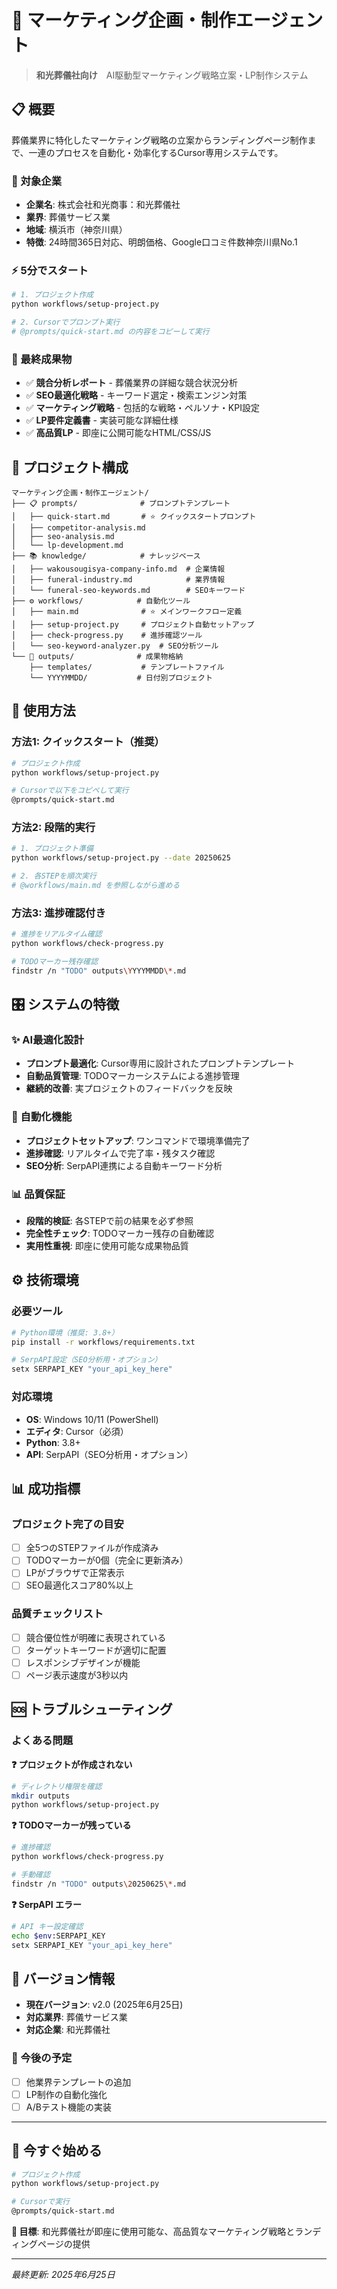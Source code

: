# 🚀 マーケティング企画・制作エージェント

> **和光葬儀社向け**　AI駆動型マーケティング戦略立案・LP制作システム

## 📋 概要

葬儀業界に特化したマーケティング戦略の立案からランディングページ制作まで、一連のプロセスを自動化・効率化するCursor専用システムです。

### 🎯 対象企業
- **企業名**: 株式会社和光商事：和光葬儀社
- **業界**: 葬儀サービス業  
- **地域**: 横浜市（神奈川県）
- **特徴**: 24時間365日対応、明朗価格、Google口コミ件数神奈川県No.1

### ⚡ 5分でスタート

```bash
# 1. プロジェクト作成
python workflows/setup-project.py

# 2. Cursorでプロンプト実行
# @prompts/quick-start.md の内容をコピーして実行
```

### 🎯 最終成果物

- ✅ **競合分析レポート** - 葬儀業界の詳細な競合状況分析
- ✅ **SEO最適化戦略** - キーワード選定・検索エンジン対策
- ✅ **マーケティング戦略** - 包括的な戦略・ペルソナ・KPI設定  
- ✅ **LP要件定義書** - 実装可能な詳細仕様
- ✅ **高品質LP** - 即座に公開可能なHTML/CSS/JS

## 📁 プロジェクト構成

```
マーケティング企画・制作エージェント/
├── 📋 prompts/              # プロンプトテンプレート
│   ├── quick-start.md       # ⭐ クイックスタートプロンプト
│   ├── competitor-analysis.md
│   ├── seo-analysis.md
│   └── lp-development.md
├── 📚 knowledge/            # ナレッジベース
│   ├── wakousougisya-company-info.md  # 企業情報
│   ├── funeral-industry.md            # 業界情報
│   └── funeral-seo-keywords.md        # SEOキーワード
├── ⚙️ workflows/            # 自動化ツール
│   ├── main.md              # ⭐ メインワークフロー定義
│   ├── setup-project.py     # プロジェクト自動セットアップ
│   ├── check-progress.py    # 進捗確認ツール  
│   └── seo-keyword-analyzer.py  # SEO分析ツール
└── 📂 outputs/              # 成果物格納
    ├── templates/           # テンプレートファイル
    └── YYYYMMDD/           # 日付別プロジェクト
```

## 🚀 使用方法

### 方法1: クイックスタート（推奨）
```bash
# プロジェクト作成
python workflows/setup-project.py

# Cursorで以下をコピペして実行
@prompts/quick-start.md
```

### 方法2: 段階的実行
```bash
# 1. プロジェクト準備
python workflows/setup-project.py --date 20250625

# 2. 各STEPを順次実行
# @workflows/main.md を参照しながら進める
```

### 方法3: 進捗確認付き
```bash
# 進捗をリアルタイム確認
python workflows/check-progress.py

# TODOマーカー残存確認
findstr /n "TODO" outputs\YYYYMMDD\*.md
```

## 🎛️ システムの特徴

### ✨ AI最適化設計
- **プロンプト最適化**: Cursor専用に設計されたプロンプトテンプレート
- **自動品質管理**: TODOマーカーシステムによる進捗管理
- **継続的改善**: 実プロジェクトのフィードバックを反映

### 🔧 自動化機能
- **プロジェクトセットアップ**: ワンコマンドで環境準備完了
- **進捗確認**: リアルタイムで完了率・残タスク確認
- **SEO分析**: SerpAPI連携による自動キーワード分析

### 📊 品質保証
- **段階的検証**: 各STEPで前の結果を必ず参照
- **完全性チェック**: TODOマーカー残存の自動確認
- **実用性重視**: 即座に使用可能な成果物品質

## ⚙️ 技術環境

### 必要ツール
```bash
# Python環境（推奨: 3.8+）
pip install -r workflows/requirements.txt

# SerpAPI設定（SEO分析用・オプション）
setx SERPAPI_KEY "your_api_key_here"
```

### 対応環境
- **OS**: Windows 10/11 (PowerShell)
- **エディタ**: Cursor（必須）
- **Python**: 3.8+ 
- **API**: SerpAPI（SEO分析用・オプション）

## 📊 成功指標

### プロジェクト完了の目安
- [ ] 全5つのSTEPファイルが作成済み
- [ ] TODOマーカーが0個（完全に更新済み）
- [ ] LPがブラウザで正常表示
- [ ] SEO最適化スコア80%以上

### 品質チェックリスト  
- [ ] 競合優位性が明確に表現されている
- [ ] ターゲットキーワードが適切に配置
- [ ] レスポンシブデザインが機能
- [ ] ページ表示速度が3秒以内

## 🆘 トラブルシューティング

### よくある問題

**❓ プロジェクトが作成されない**
```bash
# ディレクトリ権限を確認
mkdir outputs
python workflows/setup-project.py
```

**❓ TODOマーカーが残っている**
```bash
# 進捗確認
python workflows/check-progress.py

# 手動確認
findstr /n "TODO" outputs\20250625\*.md
```

**❓ SerpAPI エラー**
```bash
# API キー設定確認
echo $env:SERPAPI_KEY
setx SERPAPI_KEY "your_api_key_here"
```

## 🔄 バージョン情報

- **現在バージョン**: v2.0 (2025年6月25日)
- **対応業界**: 葬儀サービス業
- **対応企業**: 和光葬儀社

### 🔮 今後の予定
- [ ] 他業界テンプレートの追加
- [ ] LP制作の自動化強化  
- [ ] A/Bテスト機能の実装

---

## 🚀 今すぐ始める

```bash
# プロジェクト作成
python workflows/setup-project.py

# Cursorで実行
@prompts/quick-start.md
```

**🎯 目標**: 和光葬儀社が即座に使用可能な、高品質なマーケティング戦略とランディングページの提供

---
*最終更新: 2025年6月25日* 